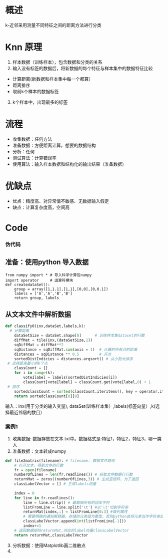 # 概述
k-近邻采用测量不同特征之间的距离方法进行分类
# Knn 原理
1.  样本数据（训练样本），包含数据和分类的关系
2.  输入没有标签的数据后，将新数据的每个特征与样本集中的数据特征比较
   - 计算距离(新数据和样本集中每一个都算）
   - 距离排序
   - 取前k个样本的数据标签
3. k个样本中，出现最多的标签
# 流程
+ 收集数据：任何方法
+ 准备数据：方便距离计算，想要的数据结构
+ 分析：任何
+ 测试算法：计算错误率
+ 使用算法：输入样本数据和结构化的输出结果（准备数据）
# 优缺点
+ 优点：精度高、对异常值不敏感、无数据输入假定
+ 缺点：计算复杂度高，空间高

# Code

### 伪代码
## 准备：使用python 导入数据
```
from numpy import * # 导入科学计算包numpy
import operator     # 运算符模块
def createdataSet():
    group = array([1,1.1],[1,1],[0,0],[0,0.1])
    labels = ['A','A','B','B']
    return group, labels
```
## 从文本文件中解析数据
```python
def classify0(inx,dataSet,labels,k): 
  # 计算距离
    dataSetSize = dataSet.shape[0]      # 训练样本集dataset的行数
    diffMat = tile(inx,(dataSetSize,1))  
    sqDiffMat = diffMat**2
    sqDistance = sqDiffMat.sum(axis = 1)  # 计算的所有点的距离
    distances = sqDistance ** 0.5         # 开方
    sortedDistIndicies = distances.argsort() # 从小到大排序
 # 选择距离最小的k个点
    classCount = {}
    for i in range(k):
        voteIlabel = labels(sortedDistIndicies[i])
        classCount[voteIlabel] = classCount.get(voteIlabel,0) + 1
 # 排序
    sortedclassCount = sorted(classCount.iteritems(), key = operator.itemgetter(1),reverse = True)
    return sortedclassCount[0][0]
```
输入：inx(用于分类的输入变量), dataSet(训练样本集）,labels(标签向量）,k(选择最近邻居的数目）

 
 
### 案例1
1. 收集数据: 数据存放在文本.txt中。数据格式是:特征1，特征2，特征3，哪一类人
2. 准备数据：文本转成numpy
```python
def file2matrix(filename): # filename: 数据文件路径
    # 打开文本，得到文件的行数
    fr = open(filename)
    numberOfLines = len(fr.readlines()) # 获取文件数据行行数
    returnMat = zeros((numberOfLines,3)) # 生成空矩阵，为了返回
    classLabelVector = [] # 生成labels向量
  
    index = 0
    for line in fr.readlines():
        line = line.strip() # 截取掉所有的回车字符
        listFromLine = line.split('\t') #以'\t'切割字符串
        returnMat[index,:] = listFromLine[0:3] #每列属性
        # 需要明确的通知解释器，存储的元素值为整型，否则python会将元素当作字符串处理
        classLabelVector.append(int(listFromLine[-1]))  
        index+=1
    # 返回数据矩阵returnMat,对应的label向量classLabelVector
    return returnMat,classLabelVector 
```
3. 分析数据：使用Matplotlib画二维散点
4. 

